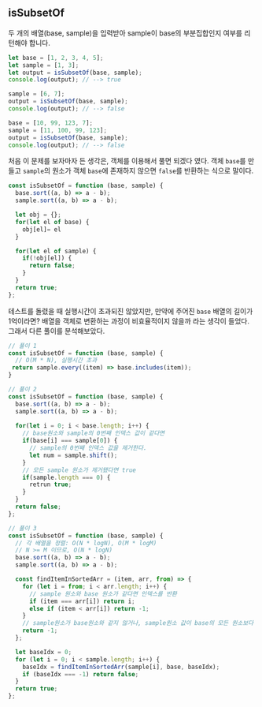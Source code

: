 ## isSubsetOf

두 개의 배열(base, sample)을 입력받아 sample이 base의 부분집합인지 여부를 리턴해야 합니다.

```javascript
let base = [1, 2, 3, 4, 5];
let sample = [1, 3];
let output = isSubsetOf(base, sample);
console.log(output); // --> true

sample = [6, 7];
output = isSubsetOf(base, sample);
console.log(output); // --> false

base = [10, 99, 123, 7];
sample = [11, 100, 99, 123];
output = isSubsetOf(base, sample);
console.log(output); // --> false
```

처음 이 문제를 보자마자 든 생각은, 객체를 이용해서 풀면 되겠다 였다. 객체 `base`를 만들고 `sample`의 원소가 객체 `base`에 존재하지 않으면 `false`를 반환하는 식으로 말이다. 

```javascript
const isSubsetOf = function (base, sample) {
  base.sort((a, b) => a - b);
  sample.sort((a, b) => a - b);

  let obj = {};
  for(let el of base) {
    obj[el]= el
  }

  for(let el of sample) {
    if(!obj[el]) {
      return false;
    }
  }
  return true;
};
```
테스트를 돌렸을 때 실행시간이 초과되진 않았지만, 만약에 주어진 `base` 배열의 길이가 1억이라면? 배열을 객체로 변환하는 과정이 비효율적이지 않을까 라는 생각이 들었다. 그래서 다른 풀이를 분석해보았다.

```javascript
// 풀이 1
const isSubsetOf = function (base, sample) {
  // O(M * N), 실행시간 초과
 return sample.every((item) => base.includes(item));
}
  ```

```javascript
// 풀이 2
const isSubsetOf = function (base, sample) {
  base.sort((a, b) => a - b);
  sample.sort((a, b) => a - b);
  
  for(let i = 0; i < base.length; i++) {
    // base원소와 sample의 0번째 인덱스 값이 같다면
    if(base[i] === sample[0]) {
      // sample의 0번째 인덱스 값을 제거한다.
      let num = sample.shift();
    }
    // 모든 sample 원소가 제거됐다면 true
    if(sample.length === 0) {
      retrun true;
    }
  }
  return false;
};
```

```javascript
// 풀이 3
const isSubsetOf = function (base, sample) {
  // 각 배열을 정렬: O(N * logN), O(M * logM)
  // N >= M 이므로, O(N * logN)
  base.sort((a, b) => a - b);
  sample.sort((a, b) => a - b);

  const findItemInSortedArr = (item, arr, from) => {
    for (let i = from; i < arr.length; i++) {
      // sample 원소와 base 원소가 같다면 인덱스를 반환
      if (item === arr[i]) return i;
      else if (item < arr[i]) return -1;
    }
    // sample원소가 base원소와 같지 않거나, sample원소 값이 base의 모든 원소보다 크다면 부분집합이 아니므로 -1 반환
    return -1;
  };

  let baseIdx = 0;
  for (let i = 0; i < sample.length; i++) {
    baseIdx = findItemInSortedArr(sample[i], base, baseIdx);
    if (baseIdx === -1) return false;
  }
  return true;
};
```
